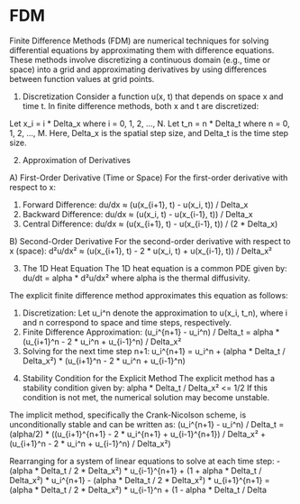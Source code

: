 # FDM

Finite Difference Methods (FDM) are numerical techniques for solving differential equations by approximating them with difference equations. These methods involve discretizing a continuous domain (e.g., time or space) into a grid and approximating derivatives by using differences between function values at grid points.

1. Discretization
Consider a function u(x, t) that depends on space x and time t. In finite difference methods, both x and t are discretized:

Let x_i = i * Delta_x where i = 0, 1, 2, ..., N.
Let t_n = n * Delta_t where n = 0, 1, 2, ..., M.
Here, Delta_x is the spatial step size, and Delta_t is the time step size.

2. Approximation of Derivatives
   
A) First-Order Derivative (Time or Space)
For the first-order derivative with respect to x:
1) Forward Difference:
du/dx ≈ (u(x_{i+1}, t) - u(x_i, t)) / Delta_x
2) Backward Difference:
du/dx ≈ (u(x_i, t) - u(x_{i-1}, t)) / Delta_x
3) Central Difference:
du/dx ≈ (u(x_{i+1}, t) - u(x_{i-1}, t)) / (2 * Delta_x)

B) Second-Order Derivative 
For the second-order derivative with respect to x (space):
d²u/dx² ≈ (u(x_{i+1}, t) - 2 * u(x_i, t) + u(x_{i-1}, t)) / Delta_x²

3. The 1D Heat Equation
The 1D heat equation is a common PDE given by:
du/dt = alpha * d²u/dx²
where alpha is the thermal diffusivity.

The explicit finite difference method approximates this equation as follows:
1) Discretization:
Let u_i^n denote the approximation to u(x_i, t_n), where i and n correspond to space and time steps, respectively.
2) Finite Difference Approximation:
(u_i^{n+1} - u_i^n) / Delta_t = alpha * (u_{i+1}^n - 2 * u_i^n + u_{i-1}^n) / Delta_x²
3) Solving for the next time step n+1:
u_i^{n+1} = u_i^n + (alpha * Delta_t / Delta_x²) * (u_{i+1}^n - 2 * u_i^n + u_{i-1}^n)


4. Stability Condition for the Explicit Method
The explicit method has a stability condition given by:
alpha * Delta_t / Delta_x² <= 1/2
If this condition is not met, the numerical solution may become unstable.

The implicit method, specifically the Crank-Nicolson scheme, is unconditionally stable and can be written as:
(u_i^{n+1} - u_i^n) / Delta_t = (alpha/2) * ((u_{i+1}^{n+1} - 2 * u_i^{n+1} + u_{i-1}^{n+1}) / Delta_x² + (u_{i+1}^n - 2 * u_i^n + u_{i-1}^n) / Delta_x²)

Rearranging for a system of linear equations to solve at each time step:
-(alpha * Delta_t / 2 * Delta_x²) * u_{i-1}^{n+1} + (1 + alpha * Delta_t / Delta_x²) * u_i^{n+1} - (alpha * Delta_t / 2 * Delta_x²) * u_{i+1}^{n+1} 
= (alpha * Delta_t / 2 * Delta_x²) * u_{i-1}^n + (1 - alpha * Delta_t / Delta
